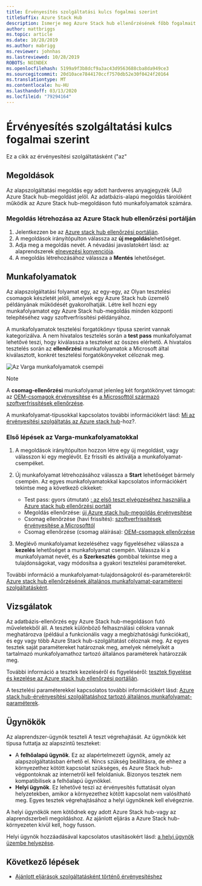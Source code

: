 ```yaml
---
title: Érvényesítés szolgáltatási kulcs fogalmai szerint
titleSuffix: Azure Stack Hub
description: Ismerje meg Azure Stack hub ellenőrzésének főbb fogalmait szolgáltatásként.
author: mattbriggs
ms.topic: article
ms.date: 10/28/2019
ms.author: mabrigg
ms.reviewer: johnhas
ms.lastreviewed: 10/28/2019
ROBOTS: NOINDEX
ms.openlocfilehash: 5199a9f3b8dcf9a3ac43d9563688cba8da949ce3
ms.sourcegitcommit: 20d10ace7844170ccf7570db52e30f0424f20164
ms.translationtype: MT
ms.contentlocale: hu-HU
ms.lasthandoff: 03/13/2020
ms.locfileid: "79294164"
---
```

# <a name="validation-as-a-service-key-concepts"></a>Érvényesítés szolgáltatási kulcs fogalmai szerint

Ez a cikk az érvényesítési szolgáltatásként ("az"

## <a name="solutions"></a>Megoldások

Az alapszolgáltatási megoldás egy adott hardveres anyagjegyzék (AJ) Azure Stack hub-megoldást jelöl. Az adatbázis-alapú megoldás tárolóként működik az Azure Stack hub-megoldáson futó munkafolyamatok számára.

### <a name="create-a-solution-in-the-azure-stack-hub-validation-portal"></a>Megoldás létrehozása az Azure Stack hub ellenőrzési portálján

1. Jelentkezzen be az [Azure stack hub ellenőrzési portálján](https://azurestackvalidation.com).
2. A megoldások irányítópulton válassza az **új megoldás**lehetőséget.
3. Adja meg a megoldás nevét. A névadási javaslatokért lásd: az alaprendszerek [elnevezési konvenciója](azure-stack-vaas-best-practice.md#naming-convention-for-vaas-solutions).
4. A megoldás létrehozásához válassza a **Mentés** lehetőséget.

## <a name="workflows"></a>Munkafolyamatok

Az alapszolgáltatási folyamat egy, az egy-egy, az Olyan tesztelési csomagok készletét jelöli, amelyek egy Azure Stack hub üzemelő példányának működését gyakorolhatják. Létre kell hozni egy munkafolyamatot egy Azure Stack hub-megoldás minden központi telepítéséhez vagy szoftverfrissítési példányához.

A munkafolyamatok tesztelési forgatókönyv típusa szerint vannak kategorizálva. A nem hivatalos tesztelés során a **test pass** munkafolyamat lehetővé teszi, hogy kiválassza a teszteket az összes elérhető. A hivatalos tesztelés során az **ellenőrzési** munkafolyamatok a Microsoft által kiválasztott, konkrét tesztelési forgatókönyveket céloznak meg.

![Az Varga munkafolyamatok csempéi](media/tile_all-workflows.png)

> [!NOTE]
> A **csomag-ellenőrzési** munkafolyamat jelenleg két forgatókönyvet támogat: az [OEM-csomagok érvényesítése](azure-stack-vaas-validate-oem-package.md) és [a Microsofttól származó szoftverfrissítések ellenőrzése](azure-stack-vaas-validate-microsoft-updates.md).

A munkafolyamat-típusokkal kapcsolatos további információkért lásd: [Mi az érvényesítési szolgáltatás az Azure stack hub](azure-stack-vaas-overview.md)-hoz?.

### <a name="getting-started-with-vaas-workflows"></a>Első lépések az Varga-munkafolyamatokkal

1. A megoldások irányítópulton hozzon létre egy új megoldást, vagy válasszon ki egy meglévőt. Ez frissíti és aktiválja a munkafolyamat-csempéket.
2. Új munkafolyamat létrehozásához válassza a **Start** lehetőséget bármely csempén. Az egyes munkafolyamatokkal kapcsolatos információkért tekintse meg a következő cikkeket:
    - Test pass: gyors útmutató [: az első teszt elvégzéséhez használja a Azure stack hub ellenőrzési portált](azure-stack-vaas-schedule-test-pass.md)
    - Megoldás ellenőrzése: [új Azure stack hub-megoldás érvényesítése](azure-stack-vaas-validate-solution-new.md)
    - Csomag ellenőrzése (havi frissítés): [szoftverfrissítések érvényesítése a Microsofttól](azure-stack-vaas-validate-microsoft-updates.md)
    - Csomag ellenőrzése (csomag aláírása): [OEM-csomagok ellenőrzése](azure-stack-vaas-validate-oem-package.md)

3. Meglévő munkafolyamat kezeléséhez vagy figyeléséhez válassza a **kezelés** lehetőséget a munkafolyamat csempén. Válassza ki a munkafolyamat nevét, és a **Szerkesztés** gombbal tekintse meg a tulajdonságokat, vagy módosítsa a gyakori tesztelési paramétereket.

További információ a munkafolyamat-tulajdonságokról és-paraméterekről: [Azure stack hub ellenőrzésének általános munkafolyamat-paraméterei szolgáltatásként](azure-stack-vaas-parameters.md).

## <a name="tests"></a>Vizsgálatok

Az adatbázis-ellenőrzés egy Azure Stack hub-megoldáson futó műveletekből áll. A tesztek különböző felhasználási célokra vannak meghatározva (például a funkcionális vagy a megbízhatósági funkciókat), és egy vagy több Azure Stack hub-szolgáltatást céloznak meg. Az egyes tesztek saját paramétereket határoznak meg, amelyek némelyikét a tartalmazó munkafolyamathoz tartozó általános paraméterek határozzák meg.

További információ a tesztek kezeléséről és figyeléséről: [tesztek figyelése és kezelése az Azure stack hub ellenőrzési portálján](azure-stack-vaas-monitor-test.md).

A tesztelési paraméterekkel kapcsolatos további információkért lásd: [Azure stack hub-érvényesítési szolgáltatáshoz tartozó általános munkafolyamat-paraméterek](azure-stack-vaas-parameters.md).

## <a name="agents"></a>Ügynökök

Az alaprendszer-ügynök teszteli A teszt végrehajtását. Az ügynökök két típusa futtatja az alapszintű teszteket:

- A **felhőalapú ügynök**. Ez az alapértelmezett ügynök, amely az alapszolgáltatásban érhető el. Nincs szükség beállításra, de ehhez a környezethez kötött kapcsolat szükséges, és Azure Stack hub-végpontoknak az internetről kell feloldaniuk. Bizonyos tesztek nem kompatibilisek a felhőalapú ügynökkel.
- **Helyi ügynök**. Ez lehetővé teszi az érvényesítés futtatását olyan helyzetekben, amikor a környezethez kötött kapcsolat nem valósítható meg. Egyes tesztek végrehajtásához a helyi ügynöknek kell elvégeznie.

A helyi ügynökök nem kötődnek egy adott Azure Stack hub-vagy az alaprendszerbeli megoldáshoz. Az ajánlott eljárás a Azure Stack hub-környezeten kívül kell, hogy fusson.

Helyi ügynök hozzáadásával kapcsolatos utasításokért lásd: [a helyi ügynök üzembe helyezése](azure-stack-vaas-local-agent.md).

## <a name="next-steps"></a>Következő lépések

- [Ajánlott eljárások szolgáltatásként történő érvényesítéshez](azure-stack-vaas-best-practice.md)